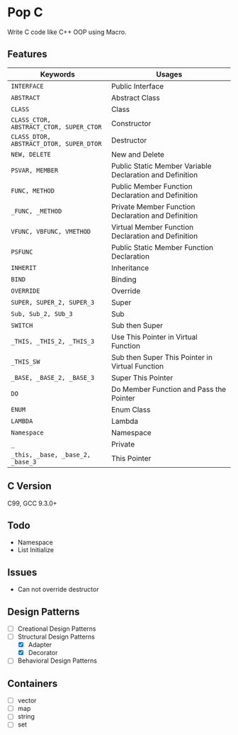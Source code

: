 # Pop C

Write C code like C++ OOP using Macro.

## Features

| Keywords                                | Usages                                                   |
| --------------------------------------- | -------------------------------------------------------- |
| `INTERFACE`                             | Public Interface                                         |
| `ABSTRACT`                              | Abstract Class                                           |
| `CLASS`                                 | Class                                                    |
| `CLASS_CTOR, ABSTRACT_CTOR, SUPER_CTOR` | Constructor                                              |
| `CLASS_DTOR, ABSTRACT_DTOR, SUPER_DTOR` | Destructor                                               |
| `NEW, DELETE`                           | New and Delete                                           |
| `PSVAR, MEMBER`                         | Public Static Member Variable Declaration and Definition |
| `FUNC, METHOD`                          | Public Member Function Declaration and Definition        |
| `_FUNC, _METHOD`                        | Private Member Function Declaration and Definition       |
| `VFUNC, VBFUNC, VMETHOD`                | Virtual Member Function Declaration and Definition       |
| `PSFUNC`                                | Public Static Member Function Declaration                |
| `INHERIT`                               | Inheritance                                              |
| `BIND`                                  | Binding                                                  |
| `OVERRIDE`                              | Override                                                 |
| `SUPER, SUPER_2, SUPER_3`               | Super                                                    |
| `Sub, Sub_2, SUb_3`                     | Sub                                                      |
| `SWITCH`                                | Sub then Super                                           |
| `_THIS, _THIS_2, _THIS_3`               | Use This Pointer in Virtual Function                     |
| `_THIS_SW`                              | Sub then Super This Pointer in Virtual Function          |
| `_BASE, _BASE_2, _BASE_3`               | Super This Pointer                                       |
| `DO`                                    | Do Member Function and Pass the Pointer                  |
| `ENUM`                                  | Enum Class                                               |
| `LAMBDA`                                | Lambda                                                   |
| `Namespace`                             | Namespace                                                |
| `_`                                     | Private                                                  |
| `_this, _base, _base_2, _base_3`        | This Pointer                                             |

## C Version

C99, GCC 9.3.0+

## Todo

- Namespace
- List Initialize

## Issues

- Can not override destructor

## Design Patterns

- [ ] Creational Design Patterns
- [ ] Structural Design Patterns
  - [x] Adapter
  - [x] Decorator
- [ ] Behavioral Design Patterns

## Containers

- [ ] vector
- [ ] map
- [ ] string
- [ ] set

